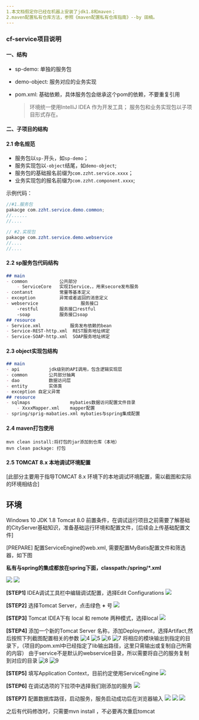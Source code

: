 ```yaml
---
1.本文档假定你已经在机器上安装了jdk1.8和maven；
2.maven配置私有仓库方法，参照《maven配置私有仓库指南》--by 田楠。
---
```


###  cf-service项目说明

#### 一、结构

+ sp-demo: 单独的服务包

+ demo-object: 服务对应的业务实现

+ pom.xml: 基础依赖，具体服务包会继承这个pom的依赖，不要重复引用

  > 环境统一使用IntelliJ IDEA 作为开发工具；
  > 服务包和业务实现包以子项目形式存在。


#### 二、子项目的结构

#### 2.1 命名规范

* 服务包以`sp-`开头，如`sp-demo`；
* 服务实现包以`-object`结尾，如`demo-object`;
* 服务包的基础报名前缀为`com.zzht.service.xxxx`；
* 业务实现包的报名前缀为`com.zzht.component.xxxx`;

示例代码：

```java
//#1.服务包
pakacge com.zzht.service.demo.common;
//......
//....

// #2.实现包
pakacge com.zzht.service.demo.webservice
//....
//....

```

#### 2.2 sp服务包代码结构

```markdown
## main
- common  			公共部分
	- ServiceCore	实现IService，，用来secore发布服务
- contanst			常量等基本定义
- exception			异常或者返回的消息定义
- webservice		        服务接口
	-restful		服务接口restful
	-soap			服务接口soap
## resource
- Service.xml			服务发布依赖的bean
- Service-REST-http.xml	 REST服务地址绑定
- Service-SOAP-http.xml  SOAP服务地址绑定
```

#### 2.3 object实现包结构

``` markdown
## main
- api			jdk级别的API调用，包含逻辑实现层
- common		公共部分抽离
- dao			数据访问层
- entity		实体类
- exception	自定义异常
## resource
- sqlmaps				mybaties数据访问配置文件目录
	- XxxxMapper.xml	mapper配置
- spring/sprig-mabaties.xml	mybaties与spring集成配置
```



#### 2.4 maven打包使用

```
mvn clean install:将打包的jar添加到仓库（本地）
mvn clean package: 打包
```

#### 2.5 TOMCAT 8.x 本地调试环境配置
[此部分主要用于指导TOMCAT 8.x 环境下的本地调试环境配置，需以截图和实际的环境相结合]
## 环境 
Windows 10
JDK 1.8
Tomcat 8.0
前置条件，在调试运行项目之前需要了解基础的CityServer基础知识，准备基础运行环境和配置文件，[后续会上传基础配置文件]



[PREPARE] 
配置ServiceEngine的web.xml, 需要配置MyBatis配置文件和筛选器，如下图

**私有与spring的集成都放在spring下面，classpath:/spring/*.xml**

![](https://github.com/zizhengzhuan/cf-service-seed/raw/master/art/tomcat-debug-prepare.png) 
![](https://github.com/zizhengzhuan/cf-service-seed/raw/master/art/tomcat-debug-config-step0.png) 


**[STEP1]**
IDEA调试工具栏中编辑调试配置，选择Edit Configurations
![](https://github.com/zizhengzhuan/cf-service-seed/raw/master/art/tomcat-debug-config-step1.png) 

**[STEP2]**
选择Tomcat Server，点击绿色 **+** 号
![](https://github.com/zizhengzhuan/cf-service-seed/raw/master/art/tomcat-debug-config-step2.png) 

**[STEP3]**
Tomcat IDEA下有 local 和 remote 两种模式，选择local 
![](https://github.com/zizhengzhuan/cf-service-seed/raw/master/art/tomcat-debug-config-step3.png) 

**[STEP4]**
添加一个新的Tomcat Server 名称，添加Deployment，选择Artifact,然后按照下列截图配置相关的参数
![4](https://github.com/zizhengzhuan/cf-service-seed/raw/master/art/tomcat-debug-config-step4.png) 
![5](https://github.com/zizhengzhuan/cf-service-seed/raw/master/art/tomcat-debug-config-step5.png) 
![6](https://github.com/zizhengzhuan/cf-service-seed/raw/master/art/tomcat-debug-config-step6.png) 
![7](https://github.com/zizhengzhuan/cf-service-seed/raw/master/art/tomcat-debug-config-step7.png) 
将相应的模块输出到指定的目录下，（项目的pom.xml中已经指定了lib输出路径，这里只需输出或复制自己所需的内容）
由于service不是默认的webservice目录，所以需要将自己的服务复制到对应的目录
![8](https://github.com/zizhengzhuan/cf-service-seed/raw/master/art/tomcat-debug-config-step8.png) 
![9](https://github.com/zizhengzhuan/cf-service-seed/raw/master/art/tomcat-debug-config-step9.png) 


**[STEP5]**
填写Application Context，目前约定使用ServiceEngine
![](https://github.com/zizhengzhuan/cf-service-seed/raw/master/art/tomcat-debug-config-step10.png) 

**[STEP6]**
在调试选项的下拉项中选择我们刚添加的服务
![](https://github.com/zizhengzhuan/cf-service-seed/raw/master/art/tomcat-debug-config-step11.png) 

**[STEP7]**
配置数据库路径，启动服务，服务启动成功后在浏览器输入
![](http://localhost:8080/ServiceEngine/restful/person/queryPerson)
![](https://github.com/zizhengzhuan/cf-service-seed/raw/master/art/tomcat-debug-config-step13.png) 
![](https://github.com/zizhengzhuan/cf-service-seed/raw/master/art/tomcat-debug-config-step14.png) 

之后有代码修改时，只需要mvn install ，不必要再次重启tomcat

